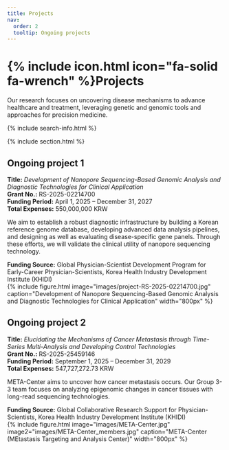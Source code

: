 ```yaml
---
title: Projects
nav:
  order: 2
  tooltip: Ongoing projects
---
```


# {% include icon.html icon="fa-solid fa-wrench" %}Projects

Our research focuses on uncovering disease mechanisms to advance healthcare and treatment, leveraging genetic and genomic tools and approaches for precision medicine.

{% include search-info.html %}

{% include section.html %}

## Ongoing project 1

  **Title:** *Development of Nanopore Sequencing-Based Genomic Analysis and Diagnostic Technologies for Clinical Application*  
  **Grant No.:** RS-2025-02214700  
  **Funding Period:** April 1, 2025 – December 31, 2027  
  **Total Expenses:** 550,000,000 KRW

We aim to establish a robust diagnostic infrastructure by building a Korean reference genome database, developing advanced data analysis pipelines, and designing as well as evaluating disease-specific gene panels. Through these efforts, we will validate the clinical utility of nanopore sequencing technology.
  
  **Funding Source:**  Global Physician-Scientist Development Program for Early-Career Physician-Scientists, Korea Health Industry Development Institute (KHIDI)  
{%
  include figure.html
  image="images/project-RS-2025-02214700.jpg"
  caption="Development of Nanopore Sequencing-Based Genomic Analysis and Diagnostic Technologies for Clinical Application"
  width="800px"
%}

## Ongoing project 2

  **Title:** *Elucidating the Mechanisms of Cancer Metastasis through Time-Series Multi-Analysis and Developing Control Technologies*  
  **Grant No.:** RS-2025-25459146  
  **Funding Period:** September 1, 2025 – December 31, 2029  
  **Total Expenses:** 547,727,272.73 KRW

META-Center aims to uncover how cancer metastasis occurs. Our Group 3-3 team focuses on analyzing epigenomic changes in cancer tissues with long-read sequencing technologies.
  
  **Funding Source:**  Global Collaborative Research Support for Physician-Scientists, Korea Health Industry Development Institute (KHIDI)  
{%
  include figure.html
  image="images/META-Center.jpg"
  image2="images/META-Center_members.jpg"
  caption="META-Center (MEtastasis Targeting and Analysis Center)"
  width="800px"
%}
